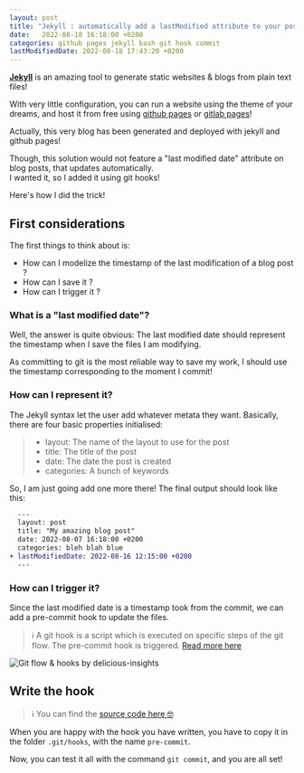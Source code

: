 ```yaml
---
layout: post
title: "Jekyll : automatically add a lastModified attribute to your posts"
date:   2022-08-18 16:18:00 +0200
categories: github pages jekyll bash git hook commit
lastModifiedDate: 2022-08-18 17:43:20 +0200
---
```


**[Jekyll](https://jekyllrb.com/)** is an amazing tool to generate static websites & blogs from plain text files!

With very little configuration, you can run a website using the theme of your dreams, and host it from free using [github pages](https://pages.github.com/) or [gitlab pages](https://docs.gitlab.com/ee/user/project/pages/)!

Actually, this very blog has been generated and deployed with jekyll and github pages!

Though, this solution would not feature a "last modified date" attribute on blog posts, that updates automatically.<br>
I wanted it, so I added it using git hooks!

Here's how I did the trick!

## First considerations

The first things to think about is: 
* How can I modelize the timestamp of the last modification of a blog post ?
* How can I save it ?
* How can I trigger it ?

### What is a "last modified date"?

Well, the answer is quite obvious: The last modified date should represent the timestamp when I save the files I am modifying.

As committing to git is the most reliable way to save my work, I should use the timestamp corresponding to the moment I commit!

### How can I represent it?

The Jekyll syntax let the user add whatever metata they want. Basically, there are four basic properties initialised:

>* layout: The name of the layout to use for the post
>* title: The title of the post
>* date: The date the post is created
>* categories: A bunch of keywords

So, I am just going add one more there! The final output should look like this:
```diff
  ---
  layout: post
  title: "My amazing blog post"
  date: 2022-08-07 16:18:00 +0200
  categories: bleh blah blue
+ lastModifiedDate: 2022-08-16 12:15:00 +0200
  ---
```

### How can I trigger it?

Since the last modified date is a timestamp took from the commit, we can add a pre-commit hook to update the files.

>ℹ️ A git hook is a script which is executed on specific steps of the git flow. The pre-commit hook is triggered. [Read more here](https://delicious-insights.com/fr/articles/git-hooks/)

![Git flow & hooks *by delicious-insights*](https://delicious-insights.com/assets/images/articles/git-hooks.png)

## Write the hook

> ℹ️ You can find the [source code here 🤓](https://github.com/Phitrapy/phitrapy.github.io/blob/main/git_hooks/pre-commit)

When you are happy with the hook you have written, you have to copy it in the folder `.git/hooks`, with the name `pre-commit`.

Now, you can test it all with the command `git commit`, and you are all set!